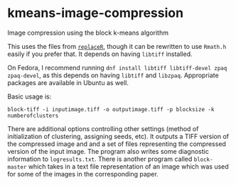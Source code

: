 # kmeans-image-compression
Image compression using the block k-means algorithm

This uses the files from [`replaceR`](https://www.github.com/gzt/replaceR), 
though it can be rewritten to use `Rmath.h` easily if you prefer that. 
It depends on having `libtiff` installed. 

On Fedora, I recommend running `dnf install libtiff libtiff-devel zpaq zpaq-devel`, 
as this depends on having `libtiff` and `libzpaq`. Appropriate packages are available 
in Ubuntu as well.

Basic usage is:

`block-tiff -i inputimage.tiff -o outputimage.tiff -p blocksize -k numberofclusters`

There are additional options controlling other settings (method of initialization of clustering,
assigning seeds, etc). It outputs a TIFF version of the compressed image and and a set of files
representing the compressed version of the input image. The program also writes some diagnostic
information to `logresults.txt`. There is another program called `block-master` which takes in 
a text file representation of an image which was used for some of the images in the corresponding
paper. 

